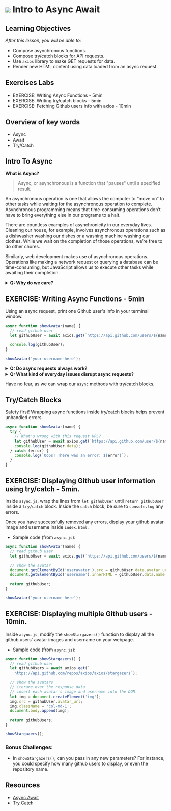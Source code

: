 # ![](https://ga-dash.s3.amazonaws.com/production/assets/logo-9f88ae6c9c3871690e33280fcf557f33.png) Intro to Async Await

## Learning Objectives

_After this lesson, you will be able to:_

- Compose asynchronous functions.
- Compose try/catch blocks for API requests.
- Use `axios` library to make GET requests for data.
- Render new HTML content using data loaded from an async request.

## Exercises Labs

- EXERCISE: Writing Async Functions - 5min
- EXERCISE: Writing try/catch blocks - 5min
- EXERCISE: Fetching Github users info with axios - 10min

## Overview of key words

- Async
- Await
- Try/Catch

## Intro To Async

**What is Async?**

> Async, or asynchronous is a function that "pauses" until a specified result.

An asynchronous operation is one that allows the computer to “move on” to other tasks while waiting for the asynchronous operation to complete. Asynchronous programming means that time-consuming operations don’t have to bring everything else in our programs to a halt.

There are countless examples of asynchronicity in our everyday lives. Cleaning our house, for example, involves asynchronous operations such as a dishwasher washing our dishes or a washing machine washing our clothes. While we wait on the completion of those operations, we’re free to do other chores.

Similarly, web development makes use of asynchronous operations. Operations like making a network request or querying a database can be time-consuming, but JavaScript allows us to execute other tasks while awaiting their completion.

<details>
  <summary><strong>Q: Why do we care?</strong></summary>

A: We can’t use `await` in regular functions.

If we try to use `await` in a non-async function, there would be a syntax error:

```javascript
function fetchData() {
  let response = api.get("/people/1");
  let result = await response.data; // Syntax error
}
```

We will get this error if we do not put async before a function. As said, `await` only works inside an async function.

Let’s emphasize: `await` literally makes JavaScript wait until the promise settles, and then go on with the result. That doesn’t cost any CPU resources, because the engine can do other jobs meanwhile: execute other scripts, handle events etc.

</details>

## EXERCISE: Writing Async Functions - 5min

Using an async request, print one Github user's info in your terminal window.

```javascript
async function showAvatar(name) {
  // read github user
  let githubUser = await axios.get(`https://api.github.com/users/${name}`);

  console.log(githubUser);
}

showAvatar('your-username-here');
```

<details>
  <summary><strong>Q: Do async requests always work?</strong></summary>

A: No, `async` requests don’t always work!

People who are just starting to use `await` tend to forget the fact that APIs can return errors, or even nothing at all!

</details>

<details>
  <summary><strong>Q: What kind of everyday issues disrupt async requests?</strong></summary>

A: Poor network connection, low device battery, server outages, etc.

</details>

Have no fear, as we can wrap our `async` methods with try/catch blocks.

## Try/Catch Blocks

Safety first! Wrapping async functions inside try/catch blocks helps prevent unhandled errors.

```javascript
async function showAvatar(name) {
  try {
    // What's wrong with this request URL?
    let githubUser = await axios.get(`https://api.github.com/user/${name}`);
    console.log(githubUser.data);
  } catch (error) {
    console.log(`Oops! There was an error: ${error}`);
  }
}
```

## EXERCISE: Displaying Github user information using try/catch - 5min.

Inside `async.js`, wrap the lines from `let githubUser` until `return githubUser` inside a `try/catch` block. Inside the `catch` block, be sure to `console.log` any errors.

Once you have successfully removed any errors, display your github avatar image and username inside `index.html`.

- Sample code (from `async.js`):

```javascript
async function showAvatar(name) {
  // read github user
  let githubUser = await axios.get(`https://api.github.com/users/${name}`);

  // show the avatar
  document.getElementById('useravatar').src = githubUser.data.avatar_url;
  document.getElementById('username').innerHTML = githubUser.data.name;

  return githubUser;
}

showAvatar('your-username-here');
```

## EXERCISE: Displaying multiple Github users - 10min.

Inside `async.js`, modify the `showStargazers()` function to display all the github users' avatar images and username on your webpage.

- Sample code (from `async.js`):

```javascript
async function showStargazers() {
  // read github user
  let githubUsers = await axios.get(`
    https://api.github.com/repos/axios/axios/stargazers`);

  // show the avatars
  // iterare over the response data
  // insert each avatar's image and username into the DOM.
  let img = document.createElement('img');
  img.src = githubUser.avatar_url;
  img.className = 'col-md-1';
  document.body.append(img);

  return githubUsers;
}

showStargazers();
```

### Bonus Challenges:

- In `showStargazers()`, can you pass in any new parameters? For instance, you could specify how many github users to display, or even the repository name.

## Resources

- [Async Await](https://javascript.info/async-await)
- [Try Catch](https://developer.mozilla.org/en-US/docs/Web/JavaScript/Reference/Statements/try...catch)
